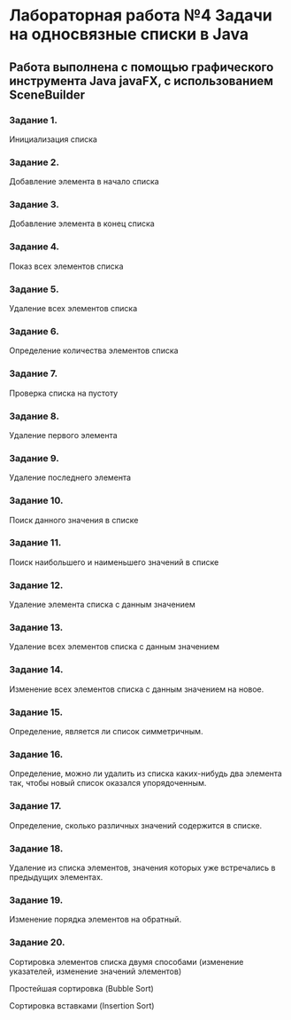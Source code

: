 <h1>Лабораторная работа №4 Задачи на односвязные списки в Java</h1>
<p><h2>Работа выполнена с помощью графического инструмента Java javaFX, с использованием SceneBuilder</h2></p>
<p><h3>Задание 1.</h3> Инициализация списка</p>

<p><h3>Задание 2.</h3> Добавление элемента в начало списка </p>

<p><h3>Задание 3.</h3> Добавление элемента в конец списка</p>

<p><h3>Задание 4.</h3> Показ всех элементов списка</p>

<p><h3>Задание 5.</h3> Удаление всех элементов списка</p>

<p><h3>Задание 6.</h3> Определение количества элементов списка</p>

<p><h3>Задание 7.</h3> Проверка списка на пустоту</p>

<p><h3>Задание 8.</h3> Удаление первого элемента</p>

<p><h3>Задание 9.</h3> Удаление последнего элемента</p>

<p><h3>Задание 10.</h3>	Поиск данного значения в списке</p>

<p><h3>Задание 11.</h3>	Поиск наибольшего и наименьшего значений в списке</p>

<p><h3>Задание 12.</h3>	Удаление элемента списка с данным значением</p>

<p><h3>Задание 13.</h3>	Удаление всех элементов списка с данным значением</p>

<p><h3>Задание 14.</h3>	Изменение всех элементов списка с данным значением на новое.</p>

<p><h3>Задание 15.</h3>	Определение, является ли список симметричным.</p>

<p><h3>Задание 16.</h3>	Определение, можно ли удалить из списка каких-нибудь два элемента так, чтобы новый список оказался упорядоченным.</p>

<p><h3>Задание 17.</h3>	Определение, сколько различных значений содержится в списке.</p>

<p><h3>Задание 18.</h3>	Удаление из списка элементов, значения которых уже встречались в предыдущих элементах.</p>

<p><h3>Задание 19.</h3>	Изменение порядка элементов на обратный.</p>

<p><h3>Задание 20.</h3>	Сортировка элементов списка двумя способами (изменение указателей, изменение значений элементов)</p>
<p>Простейшая сортировка (Bubble Sort)</p>
<p>Сортировка вставками (Insertion Sort)</p>
